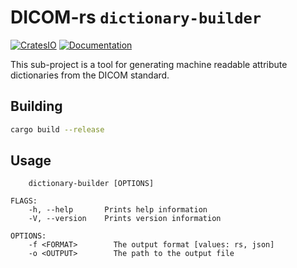 # DICOM-rs `dictionary-builder`

[![CratesIO](https://img.shields.io/crates/v/dicom-dictionary-builder.svg)](https://crates.io/crates/dicom-dictionary-builder)
[![Documentation](https://docs.rs/dicom-dictionary-builder/badge.svg)](https://docs.rs/dicom-dictionary-builder)

This sub-project is a tool for generating machine readable attribute dictionaries from the DICOM standard.

## Building

```bash
cargo build --release
```

## Usage

```text
    dictionary-builder [OPTIONS]

FLAGS:
    -h, --help       Prints help information
    -V, --version    Prints version information

OPTIONS:
    -f <FORMAT>        The output format [values: rs, json]
    -o <OUTPUT>        The path to the output file
```
